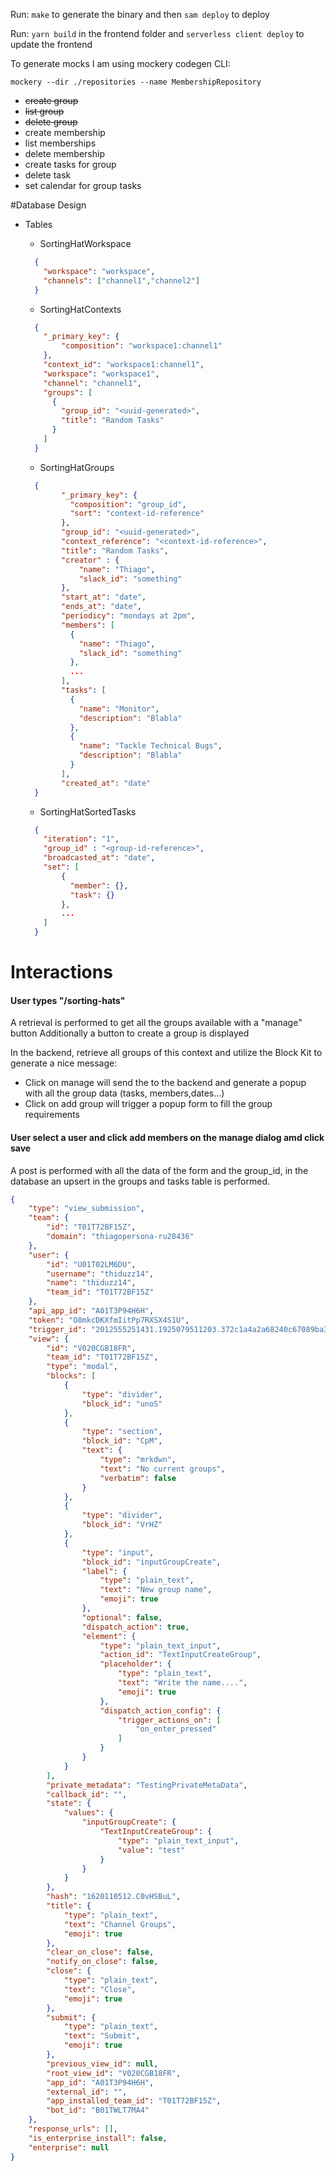 Run: `make` to generate the binary and then `sam deploy` to deploy

Run: `yarn build` in the frontend folder and `serverless client deploy` to update the frontend

To generate mocks I am using mockery codegen CLI: 

`mockery --dir ./repositories --name MembershipRepository`

* ~~create group~~
* ~~list group~~
* ~~delete group~~
* create membership
* list memberships
* delete membership  
* create tasks for group
* delete task
* set calendar for group tasks


#Database Design

* Tables
    *  SortingHatWorkspace
    ```json
      {
        "workspace": "workspace",
        "channels": ["channel1","channel2"]
      } 
     ```
    *  SortingHatContexts
    ```json
      {
        "_primary_key": {
            "composition": "workspace1:channel1"
        },
        "context_id": "workspace1:channel1",
        "workspace": "workspace1",
        "channel": "channel1",
        "groups": [
          {          
            "group_id": "<uuid-generated>",
            "title": "Random Tasks"
          }  
        ] 
      } 
    ```
    * SortingHatGroups
    ```json
      {
            "_primary_key": {
              "composition": "group_id",
              "sort": "context-id-reference"
            },          
            "group_id": "<uuid-generated>",
            "context_reference": "<context-id-reference>",
            "title": "Random Tasks",
            "creator" : {
                "name": "Thiago",
                "slack_id": "something"            
            },
            "start_at": "date",
            "ends_at": "date",
            "periodicy": "mondays at 2pm",
            "members": [
              {
                "name": "Thiago",
                "slack_id": "something"
              },
              ... 
            ],
            "tasks": [
              {            
                "name": "Monitor",
                "description": "Blabla"
              },
              {
                "name": "Tackle Technical Bugs",
                "description": "Blabla"
              }
            ],
            "created_at": "date"
      }
     ```
    
    * SortingHatSortedTasks
    ```json
      {
        "iteration": "1",
        "group_id" : "<group-id-reference>",
        "broadcasted_at": "date",
        "set": [
            {
              "member": {},
              "task": {}
            },
            ...
        ] 
      }
    ```
  
# Interactions

#### User types "/sorting-hats"
A retrieval is performed to get all the groups available with a "manage" button
Additionally a button to create a group is displayed

In the backend, retrieve all groups of this context and utilize the Block Kit to generate a nice message:
*  Click on manage will send the <group-id> to the backend and generate a popup with all the group data (tasks, members,dates...)
*  Click on add group will trigger a popup form to fill the group requirements

#### User select a user and click add members on the manage dialog amd click save
A post is performed with all the data of the form and the group_id, in the database an upsert in the groups and tasks table is performed.

```json
{
    "type": "view_submission",
    "team": {
        "id": "T01T72BF15Z",
        "domain": "thiagopersona-ru28436"
    },
    "user": {
        "id": "U01T02LM6DU",
        "username": "thiduzz14",
        "name": "thiduzz14",
        "team_id": "T01T72BF15Z"
    },
    "api_app_id": "A01T3P94H6H",
    "token": "O8mkcDKXfmIitPp7RXSX4S1U",
    "trigger_id": "2012555251431.1925079511203.372c1a4a2a68240c67089ba336255688",
    "view": {
        "id": "V020CGB18FR",
        "team_id": "T01T72BF15Z",
        "type": "modal",
        "blocks": [
            {
                "type": "divider",
                "block_id": "unoS"
            },
            {
                "type": "section",
                "block_id": "CpM",
                "text": {
                    "type": "mrkdwn",
                    "text": "No current groups",
                    "verbatim": false
                }
            },
            {
                "type": "divider",
                "block_id": "VrHZ"
            },
            {
                "type": "input",
                "block_id": "inputGroupCreate",
                "label": {
                    "type": "plain_text",
                    "text": "New group name",
                    "emoji": true
                },
                "optional": false,
                "dispatch_action": true,
                "element": {
                    "type": "plain_text_input",
                    "action_id": "TextInputCreateGroup",
                    "placeholder": {
                        "type": "plain_text",
                        "text": "Write the name....",
                        "emoji": true
                    },
                    "dispatch_action_config": {
                        "trigger_actions_on": [
                            "on_enter_pressed"
                        ]
                    }
                }
            }
        ],
        "private_metadata": "TestingPrivateMetaData",
        "callback_id": "",
        "state": {
            "values": {
                "inputGroupCreate": {
                    "TextInputCreateGroup": {
                        "type": "plain_text_input",
                        "value": "test"
                    }
                }
            }
        },
        "hash": "1620110512.C0vHSBuL",
        "title": {
            "type": "plain_text",
            "text": "Channel Groups",
            "emoji": true
        },
        "clear_on_close": false,
        "notify_on_close": false,
        "close": {
            "type": "plain_text",
            "text": "Close",
            "emoji": true
        },
        "submit": {
            "type": "plain_text",
            "text": "Submit",
            "emoji": true
        },
        "previous_view_id": null,
        "root_view_id": "V020CGB18FR",
        "app_id": "A01T3P94H6H",
        "external_id": "",
        "app_installed_team_id": "T01T72BF15Z",
        "bot_id": "B01TWLT7MA4"
    },
    "response_urls": [],
    "is_enterprise_install": false,
    "enterprise": null
}
```